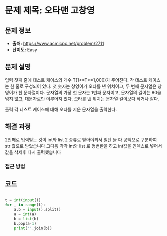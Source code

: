 # 문제 제목: 오타맨 고창영

## 문제 정보
- **출처:** https://www.acmicpc.net/problem/2711
- **난이도:** Easy

## 문제 설명

입력
첫째 줄에 테스트 케이스의 개수 T(1<=T<=1,000)가 주어진다. 각 테스트 케이스는 한 줄로 구성되어 있다. 첫 숫자는 창영이가 오타를 낸 위치이고, 두 번째 문자열은 창영이가 친 문자열이다. 문자열의 가장 첫 문자는 1번째 문자이고, 문자열의 길이는 80을 넘지 않고, 대문자로만 이루어져 있다. 오타를 낸 위치는 문자열 길이보다 작거나 같다.

출력
각 테스트 케이스에 대해 오타를 지운 문자열을 출력한다.

## 해결 과정

2번째로 입력받는 것이 int와 list 2 종류로 받아야되서 일단 둘 다 공백으로 구분하여 str 값으로 받았습니다
그다음 각각 int와 list 로 형변환을 하고 int값을 인덱스로 넣어서 값을 삭제후 다시 출력했습니다

### 접근 방법

## 코드
```python

t = int(input())
for _ in range(t):
    a,b = input().split()
    a = int(a)
    b = list(b)
    b.pop(a-1)    
    print(''.join(b))